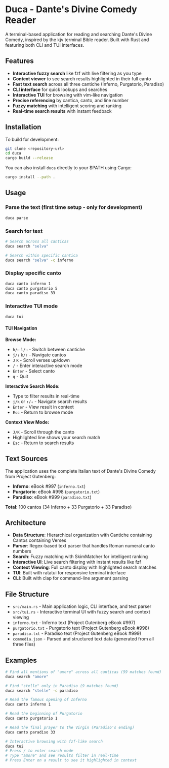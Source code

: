# Duca - Dante's Divine Comedy Reader

A terminal-based application for reading and searching Dante's Divine Comedy, inspired by the kjv terminal Bible reader. Built with Rust and featuring both CLI and TUI interfaces.

## Features

- **Interactive fuzzy search** like fzf with live filtering as you type
- **Context viewer** to see search results highlighted in their full canto
- **Fast text search** across all three cantiche (Inferno, Purgatorio, Paradiso)
- **CLI interface** for quick lookups and searches
- **Interactive TUI** for browsing with vim-like navigation
- **Precise referencing** by cantica, canto, and line number
- **Fuzzy matching** with intelligent scoring and ranking
- **Real-time search results** with instant feedback

## Installation

To build for development:

```bash
git clone <repository-url>
cd duca
cargo build --release
```

You can also install `duca` directly to your $PATH using Cargo:

```bash
cargo install --path .
```

## Usage

### Parse the text (first time setup - only for development)

```bash
duca parse
```

### Search for text

```bash
# Search across all canticas
duca search "selva"

# Search within specific cantica
duca search "selva" -c inferno
```

### Display specific canto

```bash
duca canto inferno 1
duca canto purgatorio 5
duca canto paradiso 33
```

### Interactive TUI mode

```bash
duca tui
```

#### TUI Navigation

**Browse Mode:**

- `h/←` `l/→` - Switch between cantiche
- `j/↓` `k/↑` - Navigate cantos
- `J` `K` - Scroll verses up/down
- `/` - Enter interactive search mode
- `Enter` - Select canto
- `q` - Quit

**Interactive Search Mode:**

- Type to filter results in real-time
- `j/k` or `↑/↓` - Navigate search results
- `Enter` - View result in context
- `Esc` - Return to browse mode

**Context View Mode:**

- `J/K` - Scroll through the canto
- Highlighted line shows your search match
- `Esc` - Return to search results

## Text Sources

The application uses the complete Italian text of Dante's Divine Comedy from Project Gutenberg:

- **Inferno**: eBook #997 (`inferno.txt`)
- **Purgatorio**: eBook #998 (`purgatorio.txt`)
- **Paradiso**: eBook #999 (`paradiso.txt`)

**Total**: 100 cantos (34 Inferno + 33 Purgatorio + 33 Paradiso)

## Architecture

- **Data Structure**: Hierarchical organization with Cantiche containing Cantos containing Verses
- **Parser**: Regex-based text parser that handles Roman numeral canto numbers
- **Search**: Fuzzy matching with SkimMatcher for intelligent ranking
- **Interactive UI**: Live search filtering with instant results like fzf
- **Context Viewing**: Full canto display with highlighted search matches
- **TUI**: Built with ratatui for responsive terminal interface
- **CLI**: Built with clap for command-line argument parsing

## File Structure

- `src/main.rs` - Main application logic, CLI interface, and text parser
- `src/tui.rs` - Interactive terminal UI with fuzzy search and context viewing
- `inferno.txt` - Inferno text (Project Gutenberg eBook #997)
- `purgatorio.txt` - Purgatorio text (Project Gutenberg eBook #998)
- `paradiso.txt` - Paradiso text (Project Gutenberg eBook #999)
- `commedia.json` - Parsed and structured text data (generated from all three files)

## Examples

```bash
# Find all mentions of "amore" across all canticas (59 matches found)
duca search "amore"

# Find "stelle" only in Paradiso (9 matches found)
duca search "stelle" -c paradiso

# Read the famous opening of Inferno
duca canto inferno 1

# Read the beginning of Purgatorio
duca canto purgatorio 1

# Read the final prayer to the Virgin (Paradiso's ending)
duca canto paradiso 33

# Interactive browsing with fzf-like search
duca tui
# Press / to enter search mode
# Type "amore" and see results filter in real-time
# Press Enter on a result to see it highlighted in context
```
